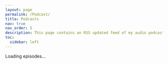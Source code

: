 ```yaml
---
layout: page
permalink: /Podcast/
title: Podcasts
nav: true
nav_order: 5
description: This page contains an RSS updated feed of my audio podcasts
toc:
  sidebar: left
---
```

<script>
async function fetchPodcastEpisodes() {
    const rssFeedUrl = "https://anchor.fm/s/f9faf04c/podcast/rss";
    const response = await fetch(rssFeedUrl);
    const text = await response.text();
    
    const parser = new DOMParser();
    const xml = parser.parseFromString(text, "text/xml");
    
    let episodesHtml = "";
    xml.querySelectorAll("item").forEach(episode => {
        const title = episode.querySelector("title").textContent;
        const description = episode.querySelector("description").textContent;
        const audioUrl = episode.querySelector("enclosure").getAttribute("url");

        episodesHtml += `
            <div>
                <h2>${title}</h2>
                <p>${description}</p>
                <audio controls>
                    <source src="${audioUrl}" type="audio/mpeg">
                </audio>
            </div>
        `;
    });

    document.getElementById("podcast-container").innerHTML = episodesHtml;
}

fetchPodcastEpisodes();
</script>

<div id="podcast-container">Loading episodes...</div>